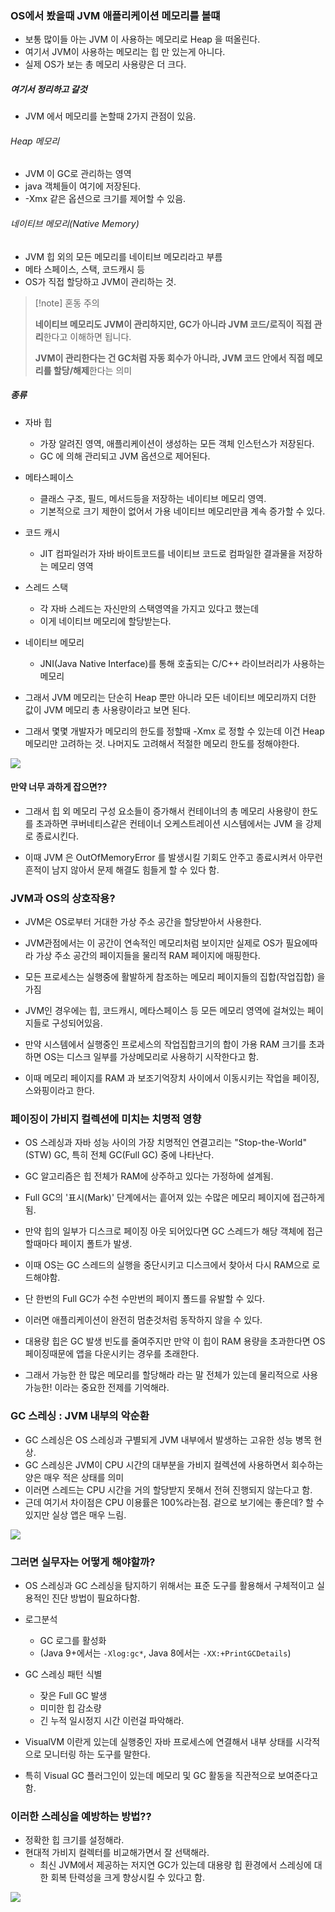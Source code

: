 

### OS에서 봤을때 JVM 애플리케이션 메모리를 볼떄

- 보통 많이들 아는 JVM 이 사용하는 메모리로 Heap 을 떠올린다.
- 여기서 JVM이 사용하는 메모리는 힙 만 있는게 아니다. 
- 실제 OS가 보는 총 메모리 사용량은 더 크다. 

##### 여기서 정리하고 갈것

- JVM 에서 메모리를 논할때 2가지 관점이 있음.

###### Heap 메모리

- JVM 이 GC로 관리하는 영역
- java 객체들이 여기에 저장된다. 
- -Xmx 같은 옵션으로 크기를 제어할 수 있음. 
###### 네이티브 메모리(Native Memory)

- JVM 힙 외의 모든 메모리를 네이티브 메모리라고 부름
- 메타 스페이스, 스택, 코드캐시 등 
- OS가 직접 할당하고 JVM이 관리하는 것. 


>[!note] 혼동 주의
>
>**네이티브 메모리도 JVM이 관리하지만, GC가 아니라 JVM 코드/로직이 직접 관리**한다고 이해하면 됩니다.
>
>**JVM이 관리한다는 건 GC처럼 자동 회수가 아니라, JVM 코드 안에서 직접 메모리를 할당/해제**한다는 의미


##### 종류

- 자바 힙 
	- 가장 알려진 영역, 애플리케이션이 생성하는 모든 객체 인스턴스가 저장된다. 
	- GC 에 의해 관리되고 JVM 옵션으로 제어된다. 
- 메타스페이스 
	- 클래스 구조, 필드, 메서드등을 저장하는 네이티브 메모리 영역. 
	- 기본적으로 크기 제한이 없어서 가용 네이티브 메모리만큼 계속 증가할 수 있다.
- 코드 캐시
	- JIT 컴파일러가 자바 바이트코드를 네이티브 코드로 컴파일한 결과물을 저장하는 메모리 영역
- 스레드 스택
	- 각 자바 스레드는 자신만의 스택영역을 가지고 있다고 했는데 
	- 이게 네이티브 메모리에 할당받는다. 
- 네이티브 메모리
	- JNI(Java Native Interface)를 통해 호출되는 C/C++ 라이브러리가 사용하는 메모리


- 그래서 JVM 메모리는 단순히 Heap 뿐만 아니라 모든 네이티브 메모리까지 더한 값이 JVM 메모리 총 사용량이라고 보면 된다. 
- 그래서 몇몇 개발자가 메모리의 한도를 정할때 -Xmx 로 정할 수 있는데 이건 Heap 메모리만 고려하는 것. 나머지도 고려해서 적절한 메모리 한도를 정해야한다. 

![](https://i.imgur.com/OYCZ0rB.png)


#### 만약 너무 과하게 잡으면?? 

- 그래서 힙 외 메모리 구성 요소들이 증가해서 컨테이너의 총 메모리 사용량이 한도를 초과하면 쿠버네티스같은 컨테이너 오케스트레이션 시스템에서는 JVM 을 강제로 종료시킨다. 

- 이때 JVM 은 OutOfMemoryError 를 발생시킬 기회도 안주고 종료시켜서 아무런 흔적이 남지 않아서 문제 해결도 힘들게 할 수 있다 함. 


### JVM과 OS의 상호작용?

- JVM은 OS로부터 거대한 가상 주소 공간을 할당받아서 사용한다. 
- JVM관점에서는 이 공간이 연속적인 메모리처럼 보이지만 실제로 OS가 필요에따라 가상 주소 공간의 페이지들을 물리적 RAM 페이지에 매핑한다. 

- 모든 프로세스는 실행중에 활발하게 참조하는 메모리 페이지들의 집합(작업집합) 을 가짐
- JVM인 경우에는 힙, 코드캐시, 메타스페이스 등 모든 메모리 영역에 걸쳐있는 페이지들로 구성되어있음. 
- 만약 시스템에서 실행중인 프로세스의 작업집합크기의 합이 가용 RAM 크기를 초과하면 OS는 디스크 일부를 가상메모리로 사용하기 시작한다고 함. 
- 이때 메모리 페이지를 RAM 과 보조기억장치 사이에서 이동시키는 작업을 페이징, 스와핑이라고 한다.

### 페이징이 가비지 컬렉션에 미치는 치명적 영향

- OS 스레싱과 자바 성능 사이의 가장 치명적인 연결고리는 "Stop-the-World"(STW) GC, 특히 전체 GC(Full GC) 중에 나타난다. 
- GC 알고리즘은 힙 전체가 RAM에 상주하고 있다는 가정하에 설계됨. 
- Full GC의 '표시(Mark)' 단계에서는 흩어져 있는 수많은 메모리 페이지에 접근하게됨.

- 만약 힙의 일부가 디스크로 페이징 아웃 되어있다면 GC 스레드가 해당 객체에 접근할때마다 페이지 폴트가 발생. 
- 이때 OS는 GC 스레드의 실행을 중단시키고 디스크에서 찾아서 다시 RAM으로 로드해야함. 
- 단 한번의 Full GC가 수천 수만번의 페이지 폴드를 유발할 수 있다. 
- 이러면 애플리케이션이 완전히 멈춘것처럼 동작하지 않을 수 있다. 

- 대용량 힙은 GC 발생 빈도를 줄여주지만 만약 이 힙이 RAM 용량을 초과한다면 OS 페이징때문에 앱을 다운시키는 경우를 초래한다. 
- 그래서 가능한 한 많은 메모리를 할당해라 라는 말 전체가 있는데 물리적으로 사용 가능한! 이라는 중요한 전제를 기억해라. 


### GC 스레싱 : JVM 내부의 악순환

- GC 스레싱은 OS 스레싱과 구별되게 JVM 내부에서 발생하는 고유한 성능 병목 현상. 
- GC 스레싱은 JVM이 CPU 시간의 대부분을 가비지 컬렉션에 사용하면서 회수하는 양은 매우 적은 상태를 의미 
- 이러면 스레드는 CPU 시간을 거의 할당받지 못해서 전혀 진행되지 않는다고 함. 
- 근데 여기서 차이점은 CPU 이용률은 100%라는점. 겉으로 보기에는 좋은데? 할 수 있지만 실상 앱은 매우 느림. 

![](https://i.imgur.com/aCLRPlf.png)



### 그러면 실무자는 어떻게 해야할까?

- OS 스레싱과 GC 스레싱을 탐지하기 위해서는 표준 도구를 활용해서 구체적이고 실용적인 진단 방법이 필요하다함. 

- 로그분석
	- GC 로그를 활성화
	- (Java 9+에서는 `-Xlog:gc*`, Java 8에서는 `-XX:+PrintGCDetails`)

- GC 스레싱 패턴 식별
	- 잦은 Full GC 발생
	- 미미한 힙 감소량
	- 긴 누적 일시정지 시간 이런걸 파악해라. 

- VisualVM 이란게 있는데 실행중인 자바 프로세스에 연결해서 내부 상태를 시각적으로 모니터링 하는 도구를 말한다. 
- 특히 Visual GC 플러그인이 있는데 메모리 및 GC 활동을 직관적으로 보여준다고 함.

### 이러한 스레싱을 예방하는 방법?? 

- 정확한 힙 크기를 설정해라. 
- 현대적 가비지 컬렉터를 비교해가면서 잘 선택해라.
	- 최신 JVM에서 제공하는 저지연 GC가 있는데 대용량 힙 환경에서 스레싱에 대한 회복 탄력성을 크게 향상시킬 수 있다고 함. 



![](https://i.imgur.com/y2Pp3FM.png)









